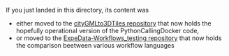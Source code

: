 If you just landed in this directory, its content was 
 - either moved to the 
   [cityGMLto3DTiles repository](https://github.com/VCityTeam/cityGMLto3DTiles)
   that now holds the hopefully operational version of the PythonCallingDocker code,
 - or moved to the
   [ExpeData-Workflows_testing repository](https://github.com/VCityTeam/ExpeData-Workflows_testing)
   that now holds the comparison beetween various workflow languages

